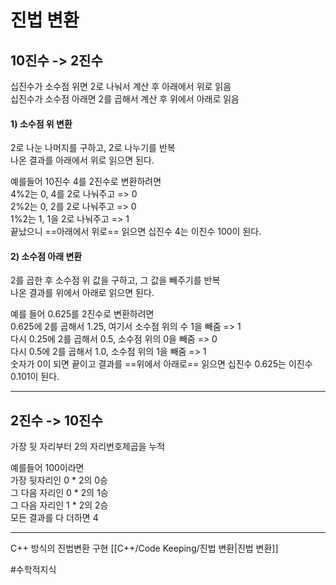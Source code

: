 # 진법 변환

## 10진수 -> 2진수
십진수가 소수점 위면 2로 나눠서 계산 후 아래에서 위로 읽음  
십진수가 소수점 아래면 2를 곱해서 계산 후 위에서 아래로 읽음  

#### 1) 소수점 위 변환
2로 나눈 나머지를 구하고, 2로 나누기를 반복  
나온 결과를 아래에서 위로 읽으면 된다.  

예를들어 10진수 4를 2진수로 변환하려면  
4%2는 0, 4를 2로 나눠주고 => 0  
2%2는 0, 2를 2로 나눠주고 => 0  
1%2는 1, 1을 2로 나눠주고 => 1  
끝났으니 ==아래에서 위로== 읽으면 십진수 4는 이진수 100이 된다.  

#### 2) 소수점 아래 변환
2를 곱한 후 소수점 위 값을 구하고, 그 값을 빼주기를 반복  
나온 결과를 위에서 아래로 읽으면 된다.  

예를 들어 0.625를 2진수로 변환하려면  
0.625에 2를 곱해서 1.25, 여기서 소수점 위의 수 1을 빼줌 => 1  
다시 0.25에 2를 곱해서 0.5, 소수점 위의 0을 빼줌 => 0  
다시 0.5에 2를 곱해서 1.0, 소수점 위의 1을 빼줌 => 1  
숫자가 0이 되면 끝이고 결과를 ==위에서 아래로== 읽으면 십진수 0.625는 이진수 0.101이 된다.  

___
## 2진수 -> 10진수
가장 뒷 자리부터 2의 자리번호제곱을 누적  

예를들어 100이라면  
가장 뒷자리인 0 * 2의 0승  
그 다음 자리인 0 * 2의 1승  
그 다음 자리인 1 * 2의 2승  
모든 결과를 다 더하면 4  

___

C++ 방식의 진법변환 구현 [[C++/Code Keeping/진법 변환|진법 변환]]

#수학적지식